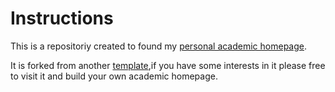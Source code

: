 # Instructions
This is a repositoriy created to found my [personal academic homepage](https://msundyy.github.io/MSun/).

It is forked from another [template](https://github.com/academicpages/academicpages.github.io),if you have some
interests in it please free to visit it and build your own academic homepage.


